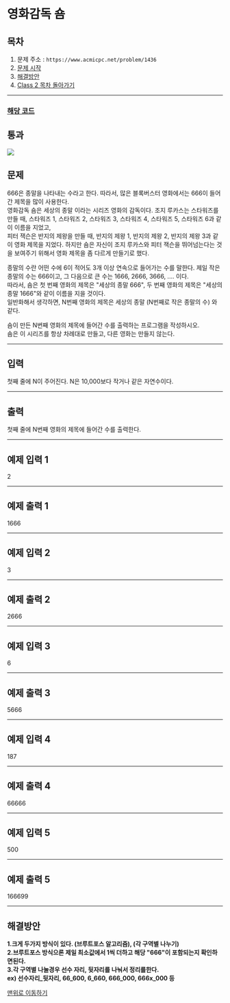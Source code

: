 # 영화감독 숌

## 목차

1. 문제 주소 : `https://www.acmicpc.net/problem/1436`
2. [문제 시작](#문제)
3. [해결방안](#해결방안)
4. [Class 2 목차 돌아가기](../README.md)
___

### [해당 코드](./영화감독숌.java)

## 통과

<img src="https://github.com/user-attachments/assets/d3ef343a-98a9-4c1e-8c81-bd724b42a512">

## 문제

666은 종말을 나타내는 수라고 한다. 따라서, 많은 블록버스터 영화에서는 666이 들어간 제목을 많이 사용한다.<br>
영화감독 숌은 세상의 종말 이라는 시리즈 영화의 감독이다. 조지 루카스는 스타워즈를 만들 때, 스타워즈 1, 스타워즈 2, 스타워즈 3, 스타워즈 4, 스타워즈 5, 스타워즈 6과 같이 이름을 지었고,<br>
피터 잭슨은 반지의 제왕을 만들 때, 반지의 제왕 1, 반지의 제왕 2, 반지의 제왕 3과 같이 영화 제목을 지었다. 하지만 숌은 자신이 조지 루카스와 피터 잭슨을 뛰어넘는다는 것을 보여주기 위해서 영화 제목을 좀 다르게 만들기로 했다.

종말의 수란 어떤 수에 6이 적어도 3개 이상 연속으로 들어가는 수를 말한다. 제일 작은 종말의 수는 666이고, 그 다음으로 큰 수는 1666, 2666, 3666, .... 이다.<br>
따라서, 숌은 첫 번째 영화의 제목은 "세상의 종말 666", 두 번째 영화의 제목은 "세상의 종말 1666"와 같이 이름을 지을 것이다.<br>
일반화해서 생각하면, N번째 영화의 제목은 세상의 종말 (N번째로 작은 종말의 수) 와 같다.

숌이 만든 N번째 영화의 제목에 들어간 수를 출력하는 프로그램을 작성하시오.<br>
숌은 이 시리즈를 항상 차례대로 만들고, 다른 영화는 만들지 않는다.

___

## 입력

첫째 줄에 N이 주어진다. N은 10,000보다 작거나 같은 자연수이다.

___
## 출력

첫째 줄에 N번째 영화의 제목에 들어간 수를 출력한다.

___

## 예제 입력 1

2

---

## 예제 출력 1

1666

---
## 예제 입력 2

3

---

## 예제 출력 2

2666

---
## 예제 입력 3

6

---

## 예제 출력 3

5666

---
## 예제 입력 4

187

---

## 예제 출력 4

66666

---
## 예제 입력 5

500

---

## 예제 출력 5

166699

---

## 해결방안
**1.크게 두가지 방식이 있다. (브루트포스 알고리즘), (각 구역별 나누기)** <br>
**2.브루트포스 방식으론 제일 최소값에서 1씩 더하고 해당 "666"이 포함되는지 확인하면된다.** <br>
**3.각 구역별 나눌경우 선수 자리, 뒷자리를 나눠서 정리를한다.** <br>
**ex) 선수자리_뒷자리, 66_600, 6_660, 666_000, 666x_000 등** <br>

[맨위로 이동하기](#영화감독-숌)
